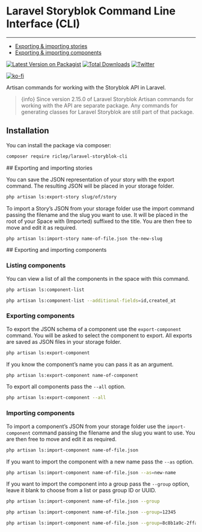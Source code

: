 # Laravel Storyblok Command Line Interface (CLI)

---

- [Exporting & importing stories](#export-import-stories)
- [Exporting & importing components](#export-import-components)


[![Latest Version on Packagist](https://img.shields.io/packagist/v/riclep/laravel-storyblok-cli.svg?style=flat-square)](https://packagist.org/packages/riclep/laravel-storyblok-cli)
[![Total Downloads](https://img.shields.io/packagist/dt/riclep/laravel-storyblok-cli.svg?style=flat-square)](https://packagist.org/packages/riclep/laravel-storyblok-cli)
[![Twitter](https://img.shields.io/twitter/follow/riclep.svg?style=social&label=Follow)](https://twitter.com/intent/follow?screen_name=riclep)

[![ko-fi](https://ko-fi.com/img/githubbutton_sm.svg)](https://ko-fi.com/M4M2C42W6)

Artisan commands for working with the Storyblok API in Laravel.

> {info} Since version 2.15.0 of Laravel Storyblok Artisan commands for working with the API are separate package. Any commands for generating classes for Laravel Storyblok are still part of that package.


## Installation

You can install the package via composer:

```bash
composer require riclep/laravel-storyblok-cli
```

<a name="export-import-stories">
## Exporting and importing stories
</a>

You can save the JSON representation of your story with the export command. The resulting JSON will be placed in your storage folder.

```bash
php artisan ls:export-story slug/of/story
```


To import a Story’s JSON from your storage folder use the import command passing the filename and the slug you want to use. It will be placed in the root of your Space with (Imported) suffixed to the title. You are then free to move and edit it as required.

```bash
php artisan ls:import-story name-of-file.json the-new-slug
```


<a name="export-import-components">
## Exporting and importing components
</a>

### Listing components

You can view a list of all the components in the space with this command.

```bash
php artisan ls:component-list

php artisan ls:component-list --additional-fields=id,created_at
```

### Exporting components

To export the JSON schema of a component use the `export-component` command. You will be asked to select the component to export. All exports are saved as JSON files in your storage folder.

```bash
php artisan ls:export-component
```

If you know the component’s name you can pass it as an argument.

```bash
php artisan ls:export-component name-of-component
```

To export all components pass the `--all` option.

```bash
php artisan ls:export-component --all
```


### Importing components

To import a component’s JSON from your storage folder use the `import-component` command passing the filename and the slug you want to use. You are then free to move and edit it as required.

```bash
php artisan ls:import-component name-of-file.json
```

If you want to import the component with a new name pass the `--as` option.

```bash
php artisan ls:import-component name-of-file.json --as=new-name
```

If you want to import the component into a group pass the `--group` option, leave it blank to choose from a list or pass group ID or UUID.

```bash
php artisan ls:import-component name-of-file.json --group

php artisan ls:import-component name-of-file.json --group=12345

php artisan ls:import-component name-of-file.json --group=8c8b1a9c-2ffa-46e8-9146-50dcc193f11e
```

